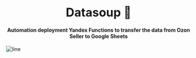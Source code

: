 
<p align="center"><font size="+3"><b>Datasoup 🍜 </b></font></p>
<h4 align="center">
Automation deployment Yandex Functions to transfer the data from Ozon Seller to Google Sheets</h4>

![line](https://capsule-render.vercel.app/api?type=rect&color=gradient&height=1)
